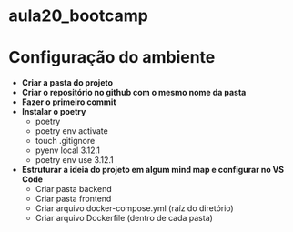 # aula20_bootcamp

<h1>Configuração do ambiente</h1>
<ul>
  <li><strong>Criar a pasta do projeto</strong></li>
  <li><strong>Criar o repositório no github com o mesmo nome da pasta</strong></li>
  <li><strong>Fazer o primeiro commit</strong></li>
  <li><strong>Instalar o poetry</strong>
    <ul>
      <li>poetry</li>
      <li>poetry env activate</li>
      <li>touch .gitignore</li>
      <li>pyenv local 3.12.1</li>
      <li>poetry env use 3.12.1</li>
    </ul>
  </li>
  <li><strong>Estruturar a ideia do projeto em algum mind map e configurar no VS Code</strong>
    <ul>
      <li>Criar pasta backend</li>
      <li>Criar pasta frontend</li>
      <li>Criar arquivo docker-compose.yml (raíz do diretório)</li>
      <li>Criar arquivo Dockerfile (dentro de cada pasta)</li>
    </ul>
  </li>
</ul>
